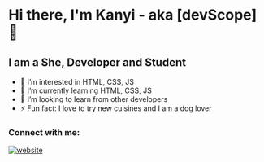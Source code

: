 # Hi there, I'm Kanyi - aka [devScope]👋

## I am a She, Developer and Student
- 👀 I’m interested in HTML, CSS, JS
- 🌱 I’m currently learning HTML, CSS, JS
- 👯 I’m looking to learn from other developers 
- ⚡ Fun fact: I love to try new cuisines and I am a dog lover
 
### Connect with me:
[![website](./img/linkedin-light.svg)](https://linkedin.com/in/wamuyu-kanyi-337a52219#gh-light-mode-only)
&nbsp;&nbsp;


<!---
WamuyuKanyi/WamuyuKanyi is a ✨ special ✨ repository because its `README.md` (this file) appears on your GitHub profile.
You can click the Preview link to take a look at your changes.
--->
